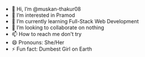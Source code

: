 - 👋 Hi, I’m @muskan-thakur08
- 👀 I’m interested in Pramod
- 🌱 I’m currently learning Full-Stack Web Development
- 💞️ I’m looking to collaborate on nothing
- 📫 How to reach me don't try
- 😄 Pronouns: She/Her
- ⚡ Fun fact: Dumbest Girl on Earth

<!---
muskan-thakur08/muskan-thakur08 is a ✨ special ✨ repository because its `README.md` (this file) appears on your GitHub profile.
You can click the Preview link to take a look at your changes.
--->
